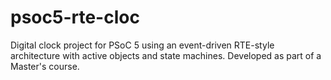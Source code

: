 # psoc5-rte-cloc
Digital clock project for PSoC 5 using an event-driven RTE-style architecture with active objects and state machines. Developed as part of a Master's course.
